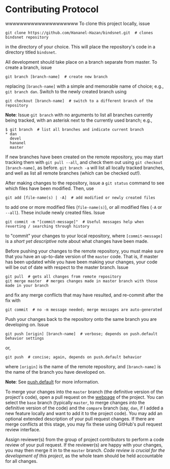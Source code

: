 # Contributing Protocol
wwwwwwwwwwwwwwwwwwww
To clone this project locally, issue

```
git clone https://github.com/Hananel-Hazan/bindsnet.git  # clones bindsnet repository
```

in the directory of your choice. This will place the repository's code in a directory titled `bindsnet`.

All development should take place on a branch separate from master. To create a branch, issue

```
git branch [branch-name]  # create new branch
```

replacing `[branch-name]` with a simple and memorable name of choice; e.g., `git branch dan`. Switch to the newly created branch using

```
git checkout [branch-name]  # switch to a different branch of the repository
```

__Note__: Issue `git branch` with no arguments to list all branches currently being tracked, with an asterisk next to the currently used branch; e.g.,

```
$ git branch  # list all branches and indicate current branch
* dan
  devel
  hananel
  master
```

If new branches have been created on the remote repository, you may start tracking them with ```git pull --all```, and check them out using ```git checkout [branch-name]```, as before. ```git branch -a``` will list all locally tracked branches, and well as list all remote branches (which can be checked out!).

After making changes to the repository, issue a `git status` command to see which files have been modified. Then, use

```
git add [file-name(s) | -A]  # add modified or newly created files
```

to add one or more modified files (`file-name(s)`), or all modified files (`-A` or `--all`). These include newly created files. Issue

```
git commit -m "[commit-message]"  # Useful messages help when reverting / searching through history 
```

to "commit" your changes to your local repository, where `[commit-message]` is a _short yet descriptive_ note about what changes have been made.

Before pushing your changes to the remote repository, you must make sure that you have an up-to-date version of the `master` code. That is, if master has been updated while you have been making your changes, your code will be out of date with respect to the master branch. Issue

```
git pull  # gets all changes from remote repository
git merge master  # merges changes made in master branch with those made in your branch
```

and fix any merge conflicts that may have resulted, and re-commit after the fix with

```
git commit  # no -m message needed; merge messages are auto-generated
```

Push your changes back to the repository onto the same branch you are developing on. Issue

```
git push [origin] [branch-name]  # verbose; depends on push.default behavior settings
```

or,

```
git push  # concise; again, depends on push.default behavior
```

where `[origin]` is the name of the remote repository, and `[branch-name]` is the name of the branch you have developed on.

__Note__: See [push.default](https://git-scm.com/docs/git-config#git-config-pushdefault) for more information.

To merge your changes into the `master` branch (the definitive version of the project's code), open a pull request on the [webpage](https://github.com/Hananel-Hazan/bindsnet) of the project. You can select the `base` branch (typically `master`, to merge changes _into_ the definitive version of the code) and the `compare` branch (say, `dan`, if I added a new feature locally and want to add it to the project code). You may add an optional extended description of your pull request changes. If there are merge conflicts at this stage, you may fix these using GitHub's pull request review interface.

Assign reviewer(s) from the group of project contributors to perform a code review of your pull request. If the reviewer(s) are happy with your changes, you may then merge it in to the `master` branch. _Code review is crucial for the development of this project_, as the whole team should be held accountable for all changes.
